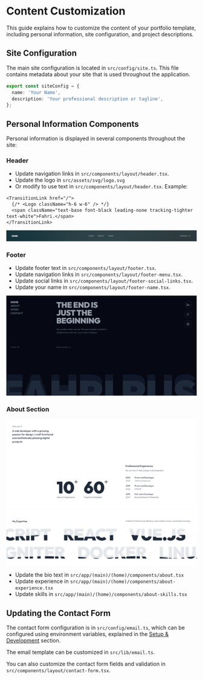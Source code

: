 # Content Customization

This guide explains how to customize the content of your portfolio template, including personal information, site configuration, and project descriptions.

## Site Configuration

The main site configuration is located in `src/config/site.ts`. This file contains metadata about your site that is used throughout the application.

```typescript
export const siteConfig = {
  name: 'Your Name',
  description: 'Your professional description or tagline',
};
```

## Personal Information Components

Personal information is displayed in several components throughout the site:

### Header

- Update navigation links in `src/components/layout/header.tsx`.
- Update the logo in `src/assets/svg/logo.svg`
- Or modify to use text in `src/components/layout/header.tsx`. Example:

```tsx
<TransitionLink href="/">
  {/* <Logo className="h-6 w-6" /> */}
  <span className="text-base font-black leading-none tracking-tighter text-white">Fahri.</span>
</TransitionLink>
```
![Header](img/header.png)

### Footer

- Update footer text in `src/components/layout/footer.tsx`.
- Update navigation links in `src/components/layout/footer-menu.tsx`.
- Update social links in `src/components/layout/footer-social-links.tsx`.
- Update your name in `src/components/layout/footer-name.tsx`.

![Footer](img/footer.png)

### About Section

![About](img/about.png)

- Update the bio text in `src/app/(main)/(home)/components/about.tsx`
- Update experience in `src/app/(main)/(home)/components/about-experience.tsx`
- Update skills in `src/app/(main)/(home)/components/about-skills.tsx`

## Updating the Contact Form

The contact form configuration is in `src/config/email.ts`, which can be configured using environment variables, explained in the [Setup & Development](setup.md#3-environment-variables) section.

The email template can be customized in `src/lib/email.ts`.

You can also customize the contact form fields and validation in `src/components/layout/contact-form.tsx`.